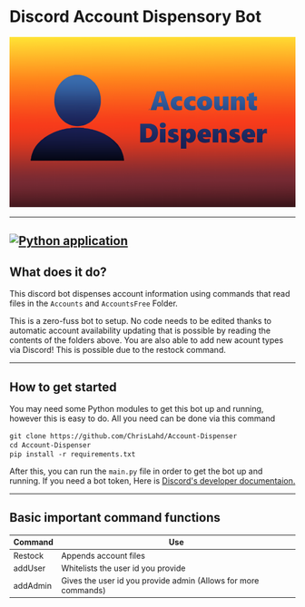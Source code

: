 # Discord Account Dispensory Bot

<p align="center">
<img height=300 src="Other Files/Illustration.png" alt="Account Dispenser">
</p>

---
[![Python application](https://github.com/ChrisLahd/Account-Dispenser/actions/workflows/python-app.yml/badge.svg)](https://github.com/ChrisLahd/Account-Dispenser/actions/workflows/python-app.yml)
---

## What does it do?

This discord bot dispenses account information using commands that read files in the ```Accounts``` and ```AccountsFree``` Folder.

This is a zero-fuss bot to setup. No code needs to be edited thanks to automatic account availability updating that is possible by reading the contents of the folders above. You are also able to add new acount types via Discord! This is possible due to the restock command.

---
## How to get started

You may need some Python modules to get this bot up and running, however this is easy to do. All you need can be done via this command

```
git clone https://github.com/ChrisLahd/Account-Dispenser
cd Account-Dispenser
pip install -r requirements.txt
```

After this, you can run the `main.py` file in order to get the bot up and running. If you need a bot token, Here is  [Discord's developer documentaion.]("https://discord.com/developers/docs/intro")

---
## Basic important command functions

| Command | Use |
| ----------- | ----------- |
| Restock | Appends account files |
| addUser | Whitelists the user id you provide |
| addAdmin | Gives the user id you provide admin (Allows for more commands)

